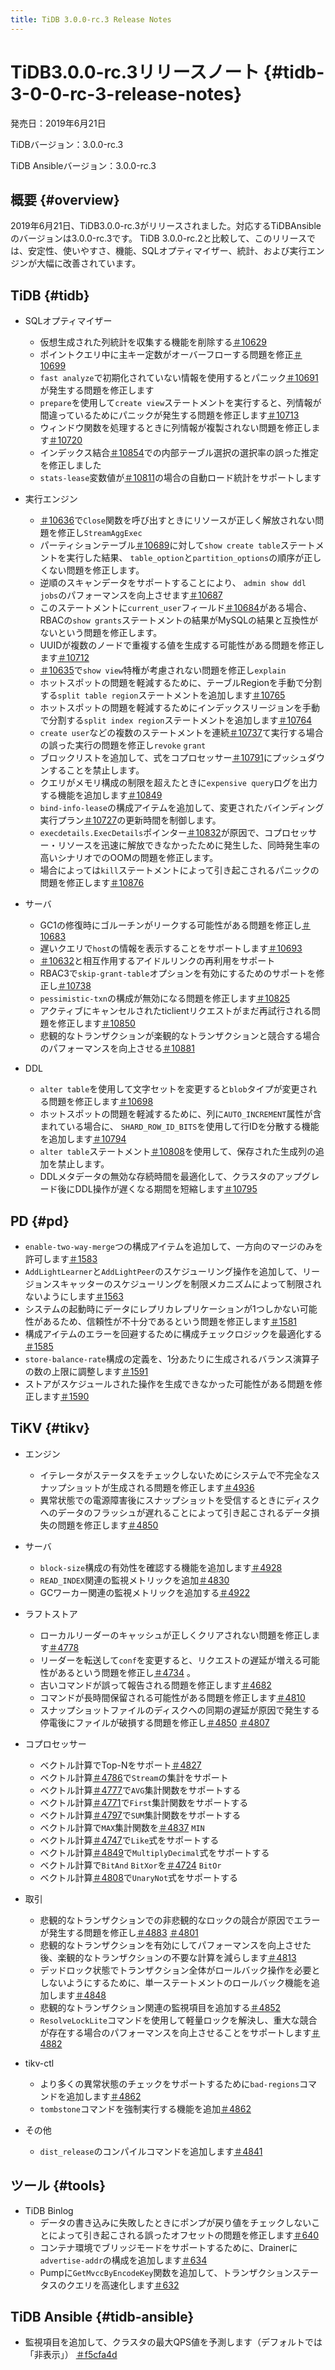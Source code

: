 ```yaml
---
title: TiDB 3.0.0-rc.3 Release Notes
---
```


# TiDB3.0.0-rc.3リリースノート {#tidb-3-0-0-rc-3-release-notes}

発売日：2019年6月21日

TiDBバージョン：3.0.0-rc.3

TiDB Ansibleバージョン：3.0.0-rc.3

## 概要 {#overview}

2019年6月21日、TiDB3.0.0-rc.3がリリースされました。対応するTiDBAnsibleのバージョンは3.0.0-rc.3です。 TiDB 3.0.0-rc.2と比較して、このリリースでは、安定性、使いやすさ、機能、SQLオプティマイザー、統計、および実行エンジンが大幅に改善されています。

## TiDB {#tidb}

-   SQLオプティマイザー
    -   仮想生成された列統計を収集する機能を削除する[＃10629](https://github.com/pingcap/tidb/pull/10629)
    -   ポイントクエリ中に主キー定数がオーバーフローする問題を修正[＃10699](https://github.com/pingcap/tidb/pull/10699)
    -   `fast analyze`で初期化されていない情報を使用するとパニック[＃10691](https://github.com/pingcap/tidb/pull/10691)が発生する問題を修正します
    -   `prepare`を使用して`create view`ステートメントを実行すると、列情報が間違っているためにパニックが発生する問題を修正します[＃10713](https://github.com/pingcap/tidb/pull/10713)
    -   ウィンドウ関数を処理するときに列情報が複製されない問題を修正します[＃10720](https://github.com/pingcap/tidb/pull/10720)
    -   インデックス結合[＃10854](https://github.com/pingcap/tidb/pull/10854)での内部テーブル選択の選択率の誤った推定を修正しました
    -   `stats-lease`変数値が[＃10811](https://github.com/pingcap/tidb/pull/10811)の場合の自動ロード統計をサポートします

-   実行エンジン
    -   [＃10636](https://github.com/pingcap/tidb/pull/10636)で`Close`関数を呼び出すときにリソースが正しく解放されない問題を修正し`StreamAggExec`
    -   パーティションテーブル[＃10689](https://github.com/pingcap/tidb/pull/10689)に対して`show create table`ステートメントを実行した結果、 `table_option`と`partition_options`の順序が正しくない問題を修正します。
    -   逆順のスキャンデータをサポートすることにより、 `admin show ddl jobs`のパフォーマンスを向上させます[＃10687](https://github.com/pingcap/tidb/pull/10687)
    -   このステートメントに`current_user`フィールド[＃10684](https://github.com/pingcap/tidb/pull/10684)がある場合、RBACの`show grants`ステートメントの結果がMySQLの結果と互換性がないという問題を修正します。
    -   UUIDが複数のノードで重複する値を生成する可能性がある問題を修正します[＃10712](https://github.com/pingcap/tidb/pull/10712)
    -   [＃10635](https://github.com/pingcap/tidb/pull/10635)で`show view`特権が考慮されない問題を修正し`explain`
    -   ホットスポットの問題を軽減するために、テーブルRegionを手動で分割する`split table region`ステートメントを追加します[＃10765](https://github.com/pingcap/tidb/pull/10765)
    -   ホットスポットの問題を軽減するためにインデックスリージョンを手動で分割する`split index region`ステートメントを追加します[＃10764](https://github.com/pingcap/tidb/pull/10764)
    -   `create user`などの複数のステートメントを連続[＃10737](https://github.com/pingcap/tidb/pull/10737)て実行する場合の誤った実行の問題を修正し`revoke` `grant`
    -   ブロックリストを追加して、式をコプロセッサー[＃10791](https://github.com/pingcap/tidb/pull/10791)にプッシュダウンすることを禁止します。
    -   クエリがメモリ構成の制限を超えたときに`expensive query`ログを出力する機能を追加します[＃10849](https://github.com/pingcap/tidb/pull/10849)
    -   `bind-info-lease`の構成アイテムを追加して、変更されたバインディング実行プラン[＃10727](https://github.com/pingcap/tidb/pull/10727)の更新時間を制御します。
    -   `execdetails.ExecDetails`ポインター[＃10832](https://github.com/pingcap/tidb/pull/10832)が原因で、コプロセッサー・リソースを迅速に解放できなかったために発生した、同時発生率の高いシナリオでのOOMの問題を修正します。
    -   場合によっては`kill`ステートメントによって引き起こされるパニックの問題を修正します[＃10876](https://github.com/pingcap/tidb/pull/10876)

-   サーバ
    -   GC1の修復時にゴルーチンがリークする可能性がある問題を修正し[＃10683](https://github.com/pingcap/tidb/pull/10683)
    -   遅いクエリで`host`の情報を表示することをサポートします[＃10693](https://github.com/pingcap/tidb/pull/10693)
    -   [＃10632](https://github.com/pingcap/tidb/pull/10632)と相互作用するアイドルリンクの再利用をサポート
    -   RBAC3で`skip-grant-table`オプションを有効にするためのサポートを修正し[＃10738](https://github.com/pingcap/tidb/pull/10738)
    -   `pessimistic-txn`の構成が無効になる問題を修正します[＃10825](https://github.com/pingcap/tidb/pull/10825)
    -   アクティブにキャンセルされたticlientリクエストがまだ再試行される問題を修正します[＃10850](https://github.com/pingcap/tidb/pull/10850)
    -   悲観的なトランザクションが楽観的なトランザクションと競合する場合のパフォーマンスを向上させる[＃10881](https://github.com/pingcap/tidb/pull/10881)

-   DDL
    -   `alter table`を使用して文字セットを変更すると`blob`タイプが変更される問題を修正します[＃10698](https://github.com/pingcap/tidb/pull/10698)
    -   ホットスポットの問題を軽減するために、列に`AUTO_INCREMENT`属性が含まれている場合に、 `SHARD_ROW_ID_BITS`を使用して行IDを分散する機能を追加します[＃10794](https://github.com/pingcap/tidb/pull/10794)
    -   `alter table`ステートメント[＃10808](https://github.com/pingcap/tidb/pull/10808)を使用して、保存された生成列の追加を禁止します。
    -   DDLメタデータの無効な存続時間を最適化して、クラスタのアップグレード後にDDL操作が遅くなる期間を短縮します[＃10795](https://github.com/pingcap/tidb/pull/10795)

## PD {#pd}

-   `enable-two-way-merge`つの構成アイテムを追加して、一方向のマージのみを許可します[＃1583](https://github.com/pingcap/pd/pull/1583)
-   `AddLightLearner`と`AddLightPeer`のスケジューリング操作を追加して、リージョンスキャッターのスケジューリングを制限メカニズムによって制限されないようにします[＃1563](https://github.com/pingcap/pd/pull/1563)
-   システムの起動時にデータにレプリカレプリケーションが1つしかない可能性があるため、信頼性が不十分であるという問題を修正します[＃1581](https://github.com/pingcap/pd/pull/1581)
-   構成アイテムのエラーを回避するために構成チェックロジックを最適化する[＃1585](https://github.com/pingcap/pd/pull/1585)
-   `store-balance-rate`構成の定義を、1分あたりに生成されるバランス演算子の数の上限に調整します[＃1591](https://github.com/pingcap/pd/pull/1591)
-   ストアがスケジュールされた操作を生成できなかった可能性がある問題を修正します[＃1590](https://github.com/pingcap/pd/pull/1590)

## TiKV {#tikv}

-   エンジン
    -   イテレータがステータスをチェックしないためにシステムで不完全なスナップショットが生成される問題を修正します[＃4936](https://github.com/tikv/tikv/pull/4936)
    -   異常状態での電源障害後にスナップショットを受信するときにディスクへのデータのフラッシュが遅れることによって引き起こされるデータ損失の問題を修正します[＃4850](https://github.com/tikv/tikv/pull/4850)

-   サーバ
    -   `block-size`構成の有効性を確認する機能を追加します[＃4928](https://github.com/tikv/tikv/pull/4928)
    -   `READ_INDEX`関連の監視メトリックを追加[＃4830](https://github.com/tikv/tikv/pull/4830)
    -   GCワーカー関連の監視メトリックを追加する[＃4922](https://github.com/tikv/tikv/pull/4922)

-   ラフトストア
    -   ローカルリーダーのキャッシュが正しくクリアされない問題を修正します[＃4778](https://github.com/tikv/tikv/pull/4778)
    -   リーダーを転送して`conf`を変更すると、リクエストの遅延が増える可能性があるという問題を修正し[＃4734](https://github.com/tikv/tikv/pull/4734) 。
    -   古いコマンドが誤って報告される問題を修正します[＃4682](https://github.com/tikv/tikv/pull/4682)
    -   コマンドが長時間保留される可能性がある問題を修正します[＃4810](https://github.com/tikv/tikv/pull/4810)
    -   スナップショットファイルのディスクへの同期の遅延が原因で発生する停電後にファイルが破損する問題を修正し[＃4850](https://github.com/tikv/tikv/pull/4850) [＃4807](https://github.com/tikv/tikv/pull/4807)

-   コプロセッサー
    -   ベクトル計算でTop-Nをサポート[＃4827](https://github.com/tikv/tikv/pull/4827)
    -   ベクトル計算[＃4786](https://github.com/tikv/tikv/pull/4786)で`Stream`の集計をサポート
    -   ベクトル計算[＃4777](https://github.com/tikv/tikv/pull/4777)で`AVG`集計関数をサポートする
    -   ベクトル計算[＃4771](https://github.com/tikv/tikv/pull/4771)で`First`集計関数をサポートする
    -   ベクトル計算[＃4797](https://github.com/tikv/tikv/pull/4797)で`SUM`集計関数をサポートする
    -   ベクトル計算で`MAX`集計関数を[＃4837](https://github.com/tikv/tikv/pull/4837) `MIN`
    -   ベクトル計算[＃4747](https://github.com/tikv/tikv/pull/4747)で`Like`式をサポートする
    -   ベクトル計算[＃4849](https://github.com/tikv/tikv/pull/4849)で`MultiplyDecimal`式をサポートする
    -   ベクトル計算で`BitAnd` `BitXor`を[＃4724](https://github.com/tikv/tikv/pull/4724) `BitOr`
    -   ベクトル計算[＃4808](https://github.com/tikv/tikv/pull/4808)で`UnaryNot`式をサポートする

-   取引
    -   悲観的なトランザクションでの非悲観的なロックの競合が原因でエラーが発生する問題を修正し[＃4883](https://github.com/tikv/tikv/pull/4883) [＃4801](https://github.com/tikv/tikv/pull/4801)
    -   悲観的なトランザクションを有効にしてパフォーマンスを向上させた後、楽観的なトランザクションの不要な計算を減らします[＃4813](https://github.com/tikv/tikv/pull/4813)
    -   デッドロック状態でトランザクション全体がロールバック操作を必要としないようにするために、単一ステートメントのロールバック機能を追加します[＃4848](https://github.com/tikv/tikv/pull/4848)
    -   悲観的なトランザクション関連の監視項目を追加する[＃4852](https://github.com/tikv/tikv/pull/4852)
    -   `ResolveLockLite`コマンドを使用して軽量ロックを解決し、重大な競合が存在する場合のパフォーマンスを向上させることをサポートします[＃4882](https://github.com/tikv/tikv/pull/4882)

-   tikv-ctl
    -   より多くの異常状態のチェックをサポートするために`bad-regions`コマンドを追加します[＃4862](https://github.com/tikv/tikv/pull/4862)
    -   `tombstone`コマンドを強制実行する機能を追加[＃4862](https://github.com/tikv/tikv/pull/4862)

-   その他
    -   `dist_release`のコンパイルコマンドを追加します[＃4841](https://github.com/tikv/tikv/pull/4841)

## ツール {#tools}

-   TiDB Binlog
    -   データの書き込みに失敗したときにポンプが戻り値をチェックしないことによって引き起こされる誤ったオフセットの問題を修正します[＃640](https://github.com/pingcap/tidb-binlog/pull/640)
    -   コンテナ環境でブリッジモードをサポートするために、Drainerに`advertise-addr`の構成を追加します[＃634](https://github.com/pingcap/tidb-binlog/pull/634)
    -   Pumpに`GetMvccByEncodeKey`関数を追加して、トランザクションステータスのクエリを高速化します[＃632](https://github.com/pingcap/tidb-binlog/pull/632)

## TiDB Ansible {#tidb-ansible}

-   監視項目を追加して、クラスタの最大QPS値を予測します（デフォルトでは「非表示」） [＃f5cfa4d](https://github.com/pingcap/tidb-ansible/commit/f5cfa4d903bbcd77e01eddc8d31eabb6e6157f73)
